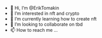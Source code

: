 - 👋 Hi, I’m @ErikTomakin
- 👀 I’m interested in nft and crypto
- 🌱 I’m currently learning how to create nft
- 💞️ I’m looking to collaborate on tbd
- 📫 How to reach me ...

<!---
ErikTomakin/ErikTomakin is a ✨ special ✨ repository because its `README.md` (this file) appears on your GitHub profile.
You can click the Preview link to take a look at your changes.
--->
